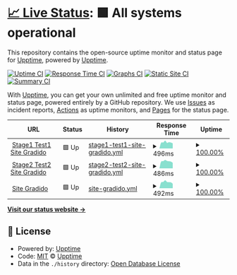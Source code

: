 # [📈 Live Status](https://https://gradido.github.io/GradidoUpptime/): <!--live status--> **🟩 All systems operational**

This repository contains the open-source uptime monitor and status page for [Upptime](https://upptime.js.org), powered by [Upptime](https://github.com/upptime/upptime).

[![Uptime CI](https://github.com/Gradido/GradidoUpptime/workflows/Uptime%20CI/badge.svg)](https://github.com/Gradido/GradidoUpptime/actions?query=workflow%3A%22Uptime+CI%22)
[![Response Time CI](https://github.com/Gradido/GradidoUpptime/workflows/Response%20Time%20CI/badge.svg)](https://github.com/Gradido/GradidoUpptime/actions?query=workflow%3A%22Response+Time+CI%22)
[![Graphs CI](https://github.com/Gradido/GradidoUpptime/workflows/Graphs%20CI/badge.svg)](https://github.com/Gradido/GradidoUpptime/actions?query=workflow%3A%22Graphs+CI%22)
[![Static Site CI](https://github.com/Gradido/GradidoUpptime/workflows/Static%20Site%20CI/badge.svg)](https://github.com/Gradido/GradidoUpptime/actions?query=workflow%3A%22Static+Site+CI%22)
[![Summary CI](https://github.com/Gradido/GradidoUpptime/workflows/Summary%20CI/badge.svg)](https://github.com/Gradido/GradidoUpptime/actions?query=workflow%3A%22Summary+CI%22)

With [Upptime](https://upptime.js.org), you can get your own unlimited and free uptime monitor and status page, powered entirely by a GitHub repository. We use [Issues](https://github.com/upptime/upptime/issues) as incident reports, [Actions](https://github.com/Gradido/GradidoUpptime/actions) as uptime monitors, and [Pages](https://https://gradido.github.io/GradidoUpptime/) for the status page.

<!--start: status pages-->
<!-- This summary is generated by Upptime (https://github.com/upptime/upptime) -->
<!-- Do not edit this manually, your changes will be overwritten -->
<!-- prettier-ignore -->
| URL | Status | History | Response Time | Uptime |
| --- | ------ | ------- | ------------- | ------ |
| <img alt="" src="https://favicons.githubusercontent.com/stage1.gradido.net" height="13"> [Stage1 Test1 Site Gradido](https://stage1.gradido.net) | 🟩 Up | [stage1-test1-site-gradido.yml](https://github.com/gradido/GradidoUpptime/commits/HEAD/history/stage1-test1-site-gradido.yml) | <details><summary><img alt="Response time graph" src="./graphs/stage1-test1-site-gradido/response-time-week.png" height="20"> 496ms</summary><br><a href="https://https://gradido.github.io/GradidoUpptime//history/stage1-test1-site-gradido"><img alt="Response time 452" src="https://img.shields.io/endpoint?url=https%3A%2F%2Fraw.githubusercontent.com%2Fgradido%2FGradidoUpptime%2FHEAD%2Fapi%2Fstage1-test1-site-gradido%2Fresponse-time.json"></a><br><a href="https://https://gradido.github.io/GradidoUpptime//history/stage1-test1-site-gradido"><img alt="24-hour response time 619" src="https://img.shields.io/endpoint?url=https%3A%2F%2Fraw.githubusercontent.com%2Fgradido%2FGradidoUpptime%2FHEAD%2Fapi%2Fstage1-test1-site-gradido%2Fresponse-time-day.json"></a><br><a href="https://https://gradido.github.io/GradidoUpptime//history/stage1-test1-site-gradido"><img alt="7-day response time 496" src="https://img.shields.io/endpoint?url=https%3A%2F%2Fraw.githubusercontent.com%2Fgradido%2FGradidoUpptime%2FHEAD%2Fapi%2Fstage1-test1-site-gradido%2Fresponse-time-week.json"></a><br><a href="https://https://gradido.github.io/GradidoUpptime//history/stage1-test1-site-gradido"><img alt="30-day response time 459" src="https://img.shields.io/endpoint?url=https%3A%2F%2Fraw.githubusercontent.com%2Fgradido%2FGradidoUpptime%2FHEAD%2Fapi%2Fstage1-test1-site-gradido%2Fresponse-time-month.json"></a><br><a href="https://https://gradido.github.io/GradidoUpptime//history/stage1-test1-site-gradido"><img alt="1-year response time 452" src="https://img.shields.io/endpoint?url=https%3A%2F%2Fraw.githubusercontent.com%2Fgradido%2FGradidoUpptime%2FHEAD%2Fapi%2Fstage1-test1-site-gradido%2Fresponse-time-year.json"></a></details> | <details><summary><a href="https://https://gradido.github.io/GradidoUpptime//history/stage1-test1-site-gradido">100.00%</a></summary><a href="https://https://gradido.github.io/GradidoUpptime//history/stage1-test1-site-gradido"><img alt="All-time uptime 87.98%" src="https://img.shields.io/endpoint?url=https%3A%2F%2Fraw.githubusercontent.com%2Fgradido%2FGradidoUpptime%2FHEAD%2Fapi%2Fstage1-test1-site-gradido%2Fuptime.json"></a><br><a href="https://https://gradido.github.io/GradidoUpptime//history/stage1-test1-site-gradido"><img alt="24-hour uptime 100.00%" src="https://img.shields.io/endpoint?url=https%3A%2F%2Fraw.githubusercontent.com%2Fgradido%2FGradidoUpptime%2FHEAD%2Fapi%2Fstage1-test1-site-gradido%2Fuptime-day.json"></a><br><a href="https://https://gradido.github.io/GradidoUpptime//history/stage1-test1-site-gradido"><img alt="7-day uptime 100.00%" src="https://img.shields.io/endpoint?url=https%3A%2F%2Fraw.githubusercontent.com%2Fgradido%2FGradidoUpptime%2FHEAD%2Fapi%2Fstage1-test1-site-gradido%2Fuptime-week.json"></a><br><a href="https://https://gradido.github.io/GradidoUpptime//history/stage1-test1-site-gradido"><img alt="30-day uptime 100.00%" src="https://img.shields.io/endpoint?url=https%3A%2F%2Fraw.githubusercontent.com%2Fgradido%2FGradidoUpptime%2FHEAD%2Fapi%2Fstage1-test1-site-gradido%2Fuptime-month.json"></a><br><a href="https://https://gradido.github.io/GradidoUpptime//history/stage1-test1-site-gradido"><img alt="1-year uptime 87.98%" src="https://img.shields.io/endpoint?url=https%3A%2F%2Fraw.githubusercontent.com%2Fgradido%2FGradidoUpptime%2FHEAD%2Fapi%2Fstage1-test1-site-gradido%2Fuptime-year.json"></a></details>
| <img alt="" src="https://favicons.githubusercontent.com/stage2.gradido.net" height="13"> [Stage2 Test2 Site Gradido](https://stage2.gradido.net) | 🟩 Up | [stage2-test2-site-gradido.yml](https://github.com/gradido/GradidoUpptime/commits/HEAD/history/stage2-test2-site-gradido.yml) | <details><summary><img alt="Response time graph" src="./graphs/stage2-test2-site-gradido/response-time-week.png" height="20"> 486ms</summary><br><a href="https://https://gradido.github.io/GradidoUpptime//history/stage2-test2-site-gradido"><img alt="Response time 444" src="https://img.shields.io/endpoint?url=https%3A%2F%2Fraw.githubusercontent.com%2Fgradido%2FGradidoUpptime%2FHEAD%2Fapi%2Fstage2-test2-site-gradido%2Fresponse-time.json"></a><br><a href="https://https://gradido.github.io/GradidoUpptime//history/stage2-test2-site-gradido"><img alt="24-hour response time 569" src="https://img.shields.io/endpoint?url=https%3A%2F%2Fraw.githubusercontent.com%2Fgradido%2FGradidoUpptime%2FHEAD%2Fapi%2Fstage2-test2-site-gradido%2Fresponse-time-day.json"></a><br><a href="https://https://gradido.github.io/GradidoUpptime//history/stage2-test2-site-gradido"><img alt="7-day response time 486" src="https://img.shields.io/endpoint?url=https%3A%2F%2Fraw.githubusercontent.com%2Fgradido%2FGradidoUpptime%2FHEAD%2Fapi%2Fstage2-test2-site-gradido%2Fresponse-time-week.json"></a><br><a href="https://https://gradido.github.io/GradidoUpptime//history/stage2-test2-site-gradido"><img alt="30-day response time 454" src="https://img.shields.io/endpoint?url=https%3A%2F%2Fraw.githubusercontent.com%2Fgradido%2FGradidoUpptime%2FHEAD%2Fapi%2Fstage2-test2-site-gradido%2Fresponse-time-month.json"></a><br><a href="https://https://gradido.github.io/GradidoUpptime//history/stage2-test2-site-gradido"><img alt="1-year response time 444" src="https://img.shields.io/endpoint?url=https%3A%2F%2Fraw.githubusercontent.com%2Fgradido%2FGradidoUpptime%2FHEAD%2Fapi%2Fstage2-test2-site-gradido%2Fresponse-time-year.json"></a></details> | <details><summary><a href="https://https://gradido.github.io/GradidoUpptime//history/stage2-test2-site-gradido">100.00%</a></summary><a href="https://https://gradido.github.io/GradidoUpptime//history/stage2-test2-site-gradido"><img alt="All-time uptime 100.00%" src="https://img.shields.io/endpoint?url=https%3A%2F%2Fraw.githubusercontent.com%2Fgradido%2FGradidoUpptime%2FHEAD%2Fapi%2Fstage2-test2-site-gradido%2Fuptime.json"></a><br><a href="https://https://gradido.github.io/GradidoUpptime//history/stage2-test2-site-gradido"><img alt="24-hour uptime 100.00%" src="https://img.shields.io/endpoint?url=https%3A%2F%2Fraw.githubusercontent.com%2Fgradido%2FGradidoUpptime%2FHEAD%2Fapi%2Fstage2-test2-site-gradido%2Fuptime-day.json"></a><br><a href="https://https://gradido.github.io/GradidoUpptime//history/stage2-test2-site-gradido"><img alt="7-day uptime 100.00%" src="https://img.shields.io/endpoint?url=https%3A%2F%2Fraw.githubusercontent.com%2Fgradido%2FGradidoUpptime%2FHEAD%2Fapi%2Fstage2-test2-site-gradido%2Fuptime-week.json"></a><br><a href="https://https://gradido.github.io/GradidoUpptime//history/stage2-test2-site-gradido"><img alt="30-day uptime 100.00%" src="https://img.shields.io/endpoint?url=https%3A%2F%2Fraw.githubusercontent.com%2Fgradido%2FGradidoUpptime%2FHEAD%2Fapi%2Fstage2-test2-site-gradido%2Fuptime-month.json"></a><br><a href="https://https://gradido.github.io/GradidoUpptime//history/stage2-test2-site-gradido"><img alt="1-year uptime 100.00%" src="https://img.shields.io/endpoint?url=https%3A%2F%2Fraw.githubusercontent.com%2Fgradido%2FGradidoUpptime%2FHEAD%2Fapi%2Fstage2-test2-site-gradido%2Fuptime-year.json"></a></details>
| <img alt="" src="https://favicons.githubusercontent.com/gdd.gradido.net" height="13"> [Site Gradido](https://gdd.gradido.net) | 🟩 Up | [site-gradido.yml](https://github.com/gradido/GradidoUpptime/commits/HEAD/history/site-gradido.yml) | <details><summary><img alt="Response time graph" src="./graphs/site-gradido/response-time-week.png" height="20"> 492ms</summary><br><a href="https://https://gradido.github.io/GradidoUpptime//history/site-gradido"><img alt="Response time 447" src="https://img.shields.io/endpoint?url=https%3A%2F%2Fraw.githubusercontent.com%2Fgradido%2FGradidoUpptime%2FHEAD%2Fapi%2Fsite-gradido%2Fresponse-time.json"></a><br><a href="https://https://gradido.github.io/GradidoUpptime//history/site-gradido"><img alt="24-hour response time 569" src="https://img.shields.io/endpoint?url=https%3A%2F%2Fraw.githubusercontent.com%2Fgradido%2FGradidoUpptime%2FHEAD%2Fapi%2Fsite-gradido%2Fresponse-time-day.json"></a><br><a href="https://https://gradido.github.io/GradidoUpptime//history/site-gradido"><img alt="7-day response time 492" src="https://img.shields.io/endpoint?url=https%3A%2F%2Fraw.githubusercontent.com%2Fgradido%2FGradidoUpptime%2FHEAD%2Fapi%2Fsite-gradido%2Fresponse-time-week.json"></a><br><a href="https://https://gradido.github.io/GradidoUpptime//history/site-gradido"><img alt="30-day response time 456" src="https://img.shields.io/endpoint?url=https%3A%2F%2Fraw.githubusercontent.com%2Fgradido%2FGradidoUpptime%2FHEAD%2Fapi%2Fsite-gradido%2Fresponse-time-month.json"></a><br><a href="https://https://gradido.github.io/GradidoUpptime//history/site-gradido"><img alt="1-year response time 447" src="https://img.shields.io/endpoint?url=https%3A%2F%2Fraw.githubusercontent.com%2Fgradido%2FGradidoUpptime%2FHEAD%2Fapi%2Fsite-gradido%2Fresponse-time-year.json"></a></details> | <details><summary><a href="https://https://gradido.github.io/GradidoUpptime//history/site-gradido">100.00%</a></summary><a href="https://https://gradido.github.io/GradidoUpptime//history/site-gradido"><img alt="All-time uptime 99.97%" src="https://img.shields.io/endpoint?url=https%3A%2F%2Fraw.githubusercontent.com%2Fgradido%2FGradidoUpptime%2FHEAD%2Fapi%2Fsite-gradido%2Fuptime.json"></a><br><a href="https://https://gradido.github.io/GradidoUpptime//history/site-gradido"><img alt="24-hour uptime 100.00%" src="https://img.shields.io/endpoint?url=https%3A%2F%2Fraw.githubusercontent.com%2Fgradido%2FGradidoUpptime%2FHEAD%2Fapi%2Fsite-gradido%2Fuptime-day.json"></a><br><a href="https://https://gradido.github.io/GradidoUpptime//history/site-gradido"><img alt="7-day uptime 100.00%" src="https://img.shields.io/endpoint?url=https%3A%2F%2Fraw.githubusercontent.com%2Fgradido%2FGradidoUpptime%2FHEAD%2Fapi%2Fsite-gradido%2Fuptime-week.json"></a><br><a href="https://https://gradido.github.io/GradidoUpptime//history/site-gradido"><img alt="30-day uptime 100.00%" src="https://img.shields.io/endpoint?url=https%3A%2F%2Fraw.githubusercontent.com%2Fgradido%2FGradidoUpptime%2FHEAD%2Fapi%2Fsite-gradido%2Fuptime-month.json"></a><br><a href="https://https://gradido.github.io/GradidoUpptime//history/site-gradido"><img alt="1-year uptime 99.97%" src="https://img.shields.io/endpoint?url=https%3A%2F%2Fraw.githubusercontent.com%2Fgradido%2FGradidoUpptime%2FHEAD%2Fapi%2Fsite-gradido%2Fuptime-year.json"></a></details>

<!--end: status pages-->

[**Visit our status website →**](https://https://gradido.github.io/GradidoUpptime/)

## 📄 License

- Powered by: [Upptime](https://github.com/upptime/upptime)
- Code: [MIT](./LICENSE) © [Upptime](https://upptime.js.org)
- Data in the `./history` directory: [Open Database License](https://opendatacommons.org/licenses/odbl/1-0/)
